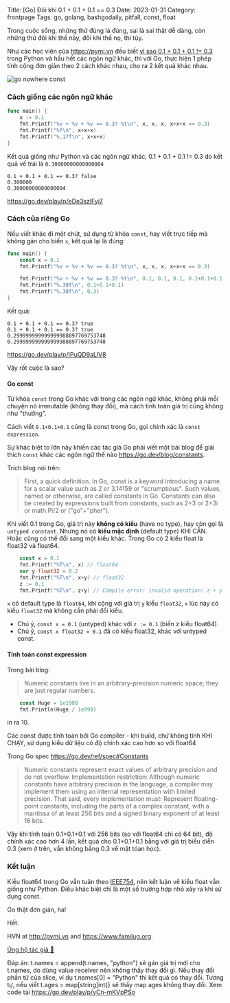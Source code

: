 Title: [Go] Đôi khi 0.1 + 0.1 + 0.1 == 0.3
Date: 2023-01-31
Category: frontpage
Tags: go, golang, bashgodaily, pitfall, const, float

Trong cuộc sống, những thứ đúng là đúng, sai là sai thật dễ dàng, còn những thứ đôi khi thế này, đôi khi thế nọ, thì tùy.

Như các học viên của <https://pymi.vn> đều biết [vì sao 0.1 + 0.1 + 0.1 != 0.3](https://pymi.vn/blog/why-not-float/) trong Python và hầu hết các ngôn ngữ khác, thì với Go, thực hiện 1 phép tính cộng đơn giản theo 2 cách khác nhau, cho ra 2 kết quả khác nhau.

![go nowhere const]({static}/images/go_nowhere.webp)

### Cách giống các ngôn ngữ khác

```go
func main() {
	x := 0.1
	fmt.Printf("%v + %v + %v == 0.3? %t\n", x, x, x, x+x+x == 0.3)
	fmt.Printf("%f\n", x+x+x)
	fmt.Printf("%.17f\n", x+x+x)
}

```

Kết quả giống như Python và các ngôn ngữ khác, 0.1 + 0.1 + 0.1 != 0.3 do kết quả vế trái là `0.30000000000000004`

```
0.1 + 0.1 + 0.1 == 0.3? false
0.300000
0.30000000000000004
```

<https://go.dev/play/p/eDe3szlFyi7>

### Cách của riêng Go
Nếu viết khác đi một chút, sử dụng từ khóa `const`, hay viết trực tiếp mà không gán cho biến `x`, kết quả lại là đúng:


```go
func main() {
	const x = 0.1
	fmt.Printf("%v + %v + %v == 0.3? %t\n", x, x, x, x+x+x == 0.3)

	fmt.Printf("%v + %v + %v == 0.3? %t\n", 0.1, 0.1, 0.1, 0.1+0.1+0.1 == 0.3)
	fmt.Printf("%.30f\n", 0.1+0.1+0.1)
	fmt.Printf("%.30f\n", 0.3)
}
```

Kết quả:

```
0.1 + 0.1 + 0.1 == 0.3? true
0.1 + 0.1 + 0.1 == 0.3? true
0.299999999999999988897769753748
0.299999999999999988897769753748
```

<https://go.dev/play/p/IPuQD9aLlV8>

Vậy rốt cuộc là sao?

#### Go const
Từ khóa `const` trong Go khác với trong các ngôn ngữ khác, không phải mỗi chuyện nó immutable (không thay đổi), mà cách tính toán giá trị cũng không như "thường".

Cách viết `0.1+0.1+0.1` cũng là const trong Go, gọi chính xác là `const expression`.

Sự khác biệt to lớn này khiến các tác giả Go phải viết một bài blog để giải thích `const` khác các ngôn ngữ thế nào <https://go.dev/blog/constants>.

Trích blog nói trên:

> First, a quick definition. In Go, const is a keyword introducing a name for a scalar value such as 2 or 3.14159 or "scrumptious". Such values, named or otherwise, are called constants in Go. Constants can also be created by expressions built from constants, such as 2+3 or 2+3i or math.Pi/2 or ("go"+"pher").

Khi viết 0.1 trong Go, giá trị này **không có kiểu** (have no type), hay còn gọi là `untyped constant`. Nhưng nó có **kiểu mặc định** (default type) KHI CẦN. Hoặc cũng có thể đổi sang một kiểu khác. Trong Go có 2 kiểu float là float32 và float64.

```go
	const x = 0.1
	fmt.Printf("%T\n", x) // float64
	var y float32 = 0.2
	fmt.Printf("%T\n", x+y) // float32
	z := 0.1
	fmt.Printf("%T\n", z+y) // Compile error: invalid operation: z + y (mismatched types float64 and float32)

```

`x` có default type là `float64`, khi cộng với giá trị `y` kiểu `float32`, `x` lúc này có kiểu `float32` mà không cần phải đổi kiểu.

- Chú ý, `const x = 0.1` (untyped) khác với `z := 0.1` (biến z kiểu float64).
- Chú ý, `const x float32 = 0.1` đã có kiểu float32, khác với untyped const.

#### Tính toán const expression
Trong bài blog:

> Numeric constants live in an arbitrary-precision numeric space; they are just regular numbers.

```go
    const Huge = 1e1000
    fmt.Println(Huge / 1e999)
```
in ra 10.

Các const được tính toán bởi Go compiler - khi build, chứ không tính KHI CHẠY, sử dụng kiểu dữ liệu có độ chính xác cao hơn so với float64

Trong Go spec <https://go.dev/ref/spec#Constants>

> Numeric constants represent exact values of arbitrary precision and do not overflow.
>  Implementation restriction: Although numeric constants have arbitrary precision in the language, a compiler may implement them using an internal representation with limited precision. That said, every implementation must:
>   Represent floating-point constants, including the parts of a complex constant, with a mantissa of at least 256 bits and a signed binary exponent of at least 16 bits.

Vậy khi tính toán 0.1+0.1+0.1 với 256 bits (so với float64 chỉ có 64 bit), độ chính xác cao hơn 4 lần, kết quả cho 0.1+0.1+0.1 bằng với giá trị biểu diễn 0.3 (xem ở trên, vẫn không bằng 0.3 về mặt tóan học).

### Kết luận
Kiểu float64 trong Go vẫn tuân theo [IEEE754](https://en.wikipedia.org/wiki/IEEE_754), nên kết luận về kiểu float vẫn giống như Python. Điều khác biệt chỉ là một số trường hợp nhỏ xảy ra khi sử dụng const.

Go thật đơn giản, ha!

Hết.

HVN at <http://pymi.vn> and <https://www.familug.org>.

[Ủng hộ tác giả 🍺](https://www.familug.org/p/ung-ho.html)


Đáp án: t.names = append(t.names, "python") sẽ gán giá trị mới cho t.names, do dùng value receiver nên không thấy thay đổi gì.
Nếu thay đổi phần tử của slice, ví dụ t.names[0] = "Python" thì kết quả có thay đổi.
Tương tự, nếu viết t.ages = map[string]int{} sẽ thấy map ages không thay đổi. Xem code tại <https://go.dev/play/p/yCn-mKVpPSo>

